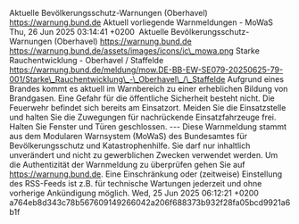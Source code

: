 Aktuelle Bevölkerungsschutz-Warnungen (Oberhavel) https://warnung.bund.de Aktuell vorliegende Warnmeldungen - MoWaS Thu, 26 Jun 2025 03:14:41 +0200 ![]() Aktuelle Bevölkerungsschutz-Warnungen (Oberhavel) https://warnung.bund.de https://warnung.bund.de/assets/images/icons/ic\_mowa.png Starke Rauchentwicklung - Oberhavel / Staffelde https://warnung.bund.de/meldung/mow.DE-BB-EW-SE079-20250625-79-001/Starke\_Rauchentwicklung\_-\_Oberhavel\_/\_Staffelde Aufgrund eines Brandes kommt es aktuell im Warnbereich zu einer erheblichen Bildung von Brandgasen. Eine Gefahr für die öffentliche Sicherheit besteht nicht. Die Feuerwehr befindet sich bereits am Einsatzort. Meiden Sie die Einsatzstelle und halten Sie die Zuwegungen für nachrückende Einsatzfahrzeuge frei. Halten Sie Fenster und Türen geschlossen. ---
Diese Warnmeldung stammt aus dem Modularen Warnsystem (MoWaS) des Bundesamtes für Bevölkerungsschutz und Katastrophenhilfe.
Sie darf nur inhaltlich unverändert und nicht zu gewerblichen Zwecken verwendet werden.
Um die Authentizität der Warnmeldung zu überprüfen gehen Sie auf https://warnung.bund.de.
Eine Einschränkung oder (zeitweise) Einstellung des RSS-Feeds ist z.B. für technische Wartungen jederzeit und ohne vorherige Ankündigung möglich. Wed, 25 Jun 2025 06:12:21 +0200 a764eb8d343c78b567609149266042a206f688373b932f28fa05bcd9921a6b1f
